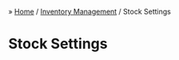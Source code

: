 &raquo; [Home](../index.md) / [Inventory Management](./index.md) / Stock Settings

# Stock Settings
